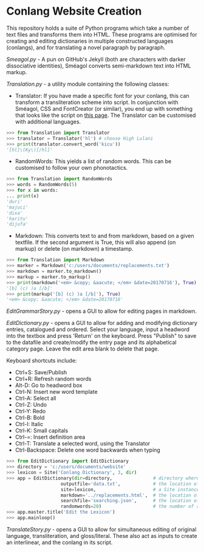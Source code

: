 # Conlang Website Creation
This repository holds a suite of Python programs which take a number of text files and transforms them into HTML. These programs are optimised for creating and editing dictionaries in multiple constructed languages (conlangs), and for translating a novel paragraph by paragraph.

*Smeagol.py* - A pun on GitHub's Jekyll (both are characters with darker dissociative identities), Sméagol converts semi-markdown text into HTML markup.

*Translation.py* - a utility module containing the following classes:
+ Translator:
If you have made a specific font for your conlang, this can transform a transliteration scheme into script. In conjunction with Sméagol, CSS and FontCreator (or similar), you end up with something that looks like the script on [this page](http://dictionary.tinellb.com/k/kicu.html). The Translator can be customised with additional languages.
```python
>>> from Translation import Translator
>>> translator = Translator('hl') # choose High Lulani
>>> print(translator.convert_word('kicu'))
'[hl]\(Ky\)[/hl]'
```
+ RandomWords:
This yields a list of random words. This can be customised to follow your own phonotactics.
```python
>>> from Translation import RandomWords
>>> words = RandomWords(5)
>>> for x in words:
... print(x)
'duri'
'majuci'
'dixa'
'haritu'
'dijufa'
```
+ Markdown:
This converts text to and from markdown, based on a given textfile. If the second argument is True, this will also append (on markup) or delete (on markdown) a timestamp.
```python
>>> from Translation import Markdown
>>> marker = Markdown('c:/users/documents/replacements.txt')
>>> markdown = marker.to_markdown()
>>> markup = marker.to_markup()
>>> print(markdown('<em> &copy; &aacute; </em> &date=20170716'), True)
'[b] (c) )a [/b]'
>>> print(markup('[b] (c) )a [/b]'), True)
'<em> &copy; &aacute; </em> &date=20170716'
```
*EditGrammarStory.py* - opens a GUI to allow for editing pages in markdown.

*EditDictionary.py* - opens a GUI to allow for adding and modifying dictionary entries, catalogued and ordered. Select your language, input a headword into the textbox and press 'Return' on the keyboard. Press "Publish" to save to the datafile and create/modify the entry page and its alphabetical category page. Leave the edit area blank to delete that page.

Keyboard shortcuts include:
+ Ctrl+S: Save/Publish
+ Ctrl+R: Refresh random words
+ Alt-D: Go to headword box
+ Ctrl-N: Insert new word template
+ Ctrl-A: Select all
+ Ctrl-Z: Undo
+ Ctrl-Y: Redo
+ Ctrl-B: Bold
+ Ctrl-I: Italic
+ Ctrl-K: Small capitals
+ Ctrl-=: Insert definition area
+ Ctrl-T: Translate a selected word, using the Translator
+ Ctrl-Backspace: Delete one word backwards when typing
```python
>>> from EditDictionary import EditDictionary
>>> directory = 'c:/users/documents/website'
>>> lexicon = Site('Conlang Dictionary', 3, dir)
>>> app = EditDictionary(dir=directory,               # directory where the site is kept
                    outputfile='data.txt',            # the location of the raw datafile
                    site=lexicon,                     # a Site instance
                    markdown='../replacements.html',  # the location of the markdown file
                    searchfile='searching.json',      # the location of the new searchfile database
                    randomwords=20)                   # the number of random words to appear together
>>> app.master.title('Edit the Lexicon')
>>> app.mainloop()
```

*TranslateStory.py* - opens a GUI to allow for simultaneous editing of original language, transliteration, and gloss/literal. These also act as inputs to create an interlinear, and the conlang in its script.
